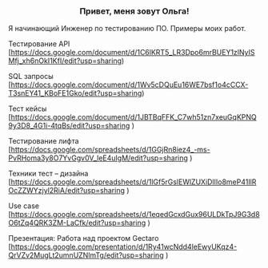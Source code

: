 
  

### <div align="center">Привет, меня зовут Ольга! 
Я начинающий Инженер по тестированию ПО. Примеры моих работ.</div>  
  

Тестирование API
[https://docs.google.com/document/d/1C6lKRT5_LR3Dpo6mrBUEY1zlNyISMfj_xh6nOkI1KfI/edit?usp=sharing)  
  

SQL запросы
[https://docs.google.com/document/d/1Wv5cDQuEu16WE7bsf1o4cCCX-T3snEY41_KBoFE1Gko/edit?usp=sharing)  
  

Тест кейсы
[https://docs.google.com/document/d/1JBTBqFFK_C7wh51zn7xeuGqKPNQ9y3D8_4G1i-4tqBs/edit?usp=sharing
)  
  

Тестирование лифта
[https://docs.google.com/spreadsheets/d/1GGjRn8iez4_-ms-PvRHoma3y8O7YvGgv0V_leE4uIgM/edit?usp=sharing
)  
  

Техники тест – дизайна
[https://docs.google.com/spreadsheets/d/1lGf5rGslEWlZUXiDlIIo8meP41IlROcZZWYzjyl2RiA/edit?usp=sharing
)  
  

Use case
[https://docs.google.com/spreadsheets/d/1eqedGcxdGux96ULDkTpJ9G3d8O6tZq4QRK3ZM-LaCfk/edit?usp=sharing
)  
  

Презентация: Работа над проектом Gectaro 
[https://docs.google.com/presentation/d/1Ry41wcNdd4leEwyUKqz4-QrVZv2MugLt2umnUZNlmTg/edit?usp=sharing
)  
  

<br/>  



